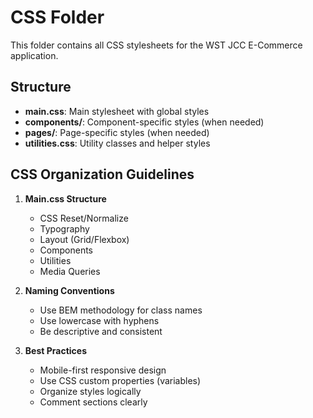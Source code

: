 # CSS Folder

This folder contains all CSS stylesheets for the WST JCC E-Commerce application.

## Structure

- **main.css**: Main stylesheet with global styles
- **components/**: Component-specific styles (when needed)
- **pages/**: Page-specific styles (when needed)
- **utilities.css**: Utility classes and helper styles

## CSS Organization Guidelines

1. **Main.css Structure**
   - CSS Reset/Normalize
   - Typography
   - Layout (Grid/Flexbox)
   - Components
   - Utilities
   - Media Queries

2. **Naming Conventions**
   - Use BEM methodology for class names
   - Use lowercase with hyphens
   - Be descriptive and consistent

3. **Best Practices**
   - Mobile-first responsive design
   - Use CSS custom properties (variables)
   - Organize styles logically
   - Comment sections clearly